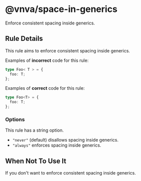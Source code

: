 # @vnva/space-in-generics

Enforce consistent spacing inside generics.

## Rule Details

This rule aims to enforce consistent spacing inside generics.

Examples of **incorrect** code for this rule:

```ts
type Foo< T > = {
  foo: T;
};
```

Examples of **correct** code for this rule:

```ts
type Foo<T> = {
  foo: T;
};
```

### Options

This rule has a string option.

- `"never"` (default) disallows spacing inside generics.
- `"always"` enforces spacing inside generics.

## When Not To Use It

If you don't want to enforce consistent spacing inside generics.
